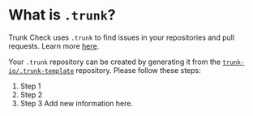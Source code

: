 # What is `.trunk`?

Trunk Check uses `.trunk` to find issues in your repositories and pull requests. Learn more
[here][check-github-integration].

Your `.trunk` repository can be created by generating it from the [`trunk-io/.trunk-template`](https://github.com/trunk-io/.trunk-template) repository. Please follow these steps:
1. Step 1
2. Step 2
3. Step 3
Add new information here.

[check-github-integration]: https://docs.trunk.io/check/github-integration
